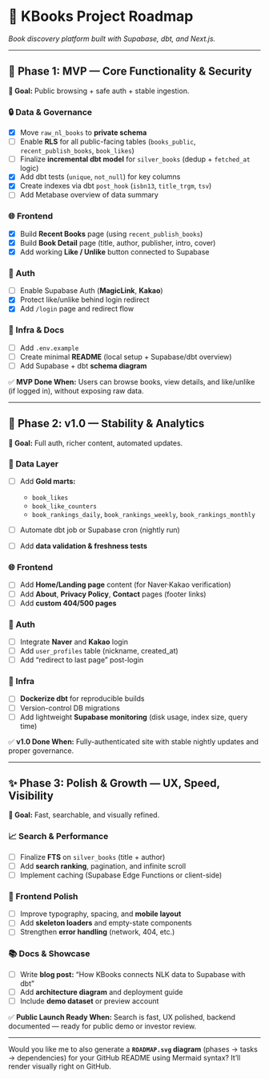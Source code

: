 # 📘 KBooks Project Roadmap

*Book discovery platform built with Supabase, dbt, and Next.js.*

---

## 🚀 Phase 1: MVP — Core Functionality & Security

**🎯 Goal:** Public browsing + safe auth + stable ingestion.

### 🔒 Data & Governance

* [x] Move `raw_nl_books` to **private schema**
* [ ] Enable **RLS** for all public-facing tables (`books_public`, `recent_publish_books`, `book_likes`)
* [ ] Finalize **incremental dbt model** for `silver_books` (dedup + `fetched_at` logic)
* [x] Add dbt tests (`unique`, `not_null`) for key columns
* [x] Create indexes via dbt `post_hook` (`isbn13`, `title_trgm`, `tsv`)
* [ ] Add Metabase overview of data summary

### 🌐 Frontend

* [x] Build **Recent Books** page (using `recent_publish_books`)
* [x] Build **Book Detail** page (title, author, publisher, intro, cover)
* [x] Add working **Like / Unlike** button connected to Supabase

### 🔑 Auth

* [ ] Enable Supabase Auth (**MagicLink**, **Kakao**)
* [x] Protect like/unlike behind login redirect
* [x] Add `/login` page and redirect flow

### 🧰 Infra & Docs

* [ ] Add `.env.example`
* [ ] Create minimal **README** (local setup + Supabase/dbt overview)
* [ ] Add Supabase + dbt **schema diagram**

✅ **MVP Done When:**
Users can browse books, view details, and like/unlike (if logged in), without exposing raw data.

---

## 🧱 Phase 2: v1.0 — Stability & Analytics

**🎯 Goal:** Full auth, richer content, automated updates.

### 🧩 Data Layer

* [ ] Add **Gold marts:**

  * `book_likes`
  * `book_like_counters`
  * `book_rankings_daily`, `book_rankings_weekly`, `book_rankings_monthly`
* [ ] Automate dbt job or Supabase cron (nightly run)
* [ ] Add **data validation & freshness tests**

### 🌐 Frontend

* [ ] Add **Home/Landing page** content (for Naver·Kakao verification)
* [ ] Add **About**, **Privacy Policy**, **Contact** pages (footer links)
* [ ] Add **custom 404/500 pages**

### 🔑 Auth

* [ ] Integrate **Naver** and **Kakao** login
* [ ] Add `user_profiles` table (nickname, created_at)
* [ ] Add “redirect to last page” post-login

### 🧰 Infra

* [ ] **Dockerize dbt** for reproducible builds
* [ ] Version-control DB migrations
* [ ] Add lightweight **Supabase monitoring** (disk usage, index size, query time)

✅ **v1.0 Done When:**
Fully-authenticated site with stable nightly updates and proper governance.

---

## ✨ Phase 3: Polish & Growth — UX, Speed, Visibility

**🎯 Goal:** Fast, searchable, and visually refined.

### 📈 Search & Performance

* [ ] Finalize **FTS** on `silver_books` (title + author)
* [ ] Add **search ranking**, pagination, and infinite scroll
* [ ] Implement caching (Supabase Edge Functions or client-side)

### 🎨 Frontend Polish

* [ ] Improve typography, spacing, and **mobile layout**
* [ ] Add **skeleton loaders** and empty-state components
* [ ] Strengthen **error handling** (network, 404, etc.)

### 📚 Docs & Showcase

* [ ] Write **blog post:** “How KBooks connects NLK data to Supabase with dbt”
* [ ] Add **architecture diagram** and deployment guide
* [ ] Include **demo dataset** or preview account

✅ **Public Launch Ready When:**
Search is fast, UX polished, backend documented — ready for public demo or investor review.

---

Would you like me to also generate a **`ROADMAP.svg` diagram** (phases → tasks → dependencies) for your GitHub README using Mermaid syntax? It’ll render visually right on GitHub.
